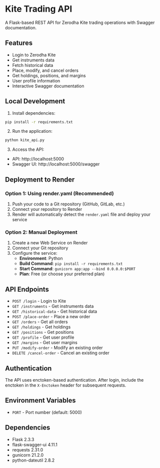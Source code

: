 # Kite Trading API

A Flask-based REST API for Zerodha Kite trading operations with Swagger documentation.

## Features

- Login to Zerodha Kite
- Get instruments data
- Fetch historical data
- Place, modify, and cancel orders
- Get holdings, positions, and margins
- User profile information
- Interactive Swagger documentation

## Local Development

1. Install dependencies:
```bash
pip install -r requirements.txt
```

2. Run the application:
```bash
python kite_api.py
```

3. Access the API:
- API: http://localhost:5000
- Swagger UI: http://localhost:5000/swagger

## Deployment to Render

### Option 1: Using render.yaml (Recommended)

1. Push your code to a Git repository (GitHub, GitLab, etc.)
2. Connect your repository to Render
3. Render will automatically detect the `render.yaml` file and deploy your service

### Option 2: Manual Deployment

1. Create a new Web Service on Render
2. Connect your Git repository
3. Configure the service:
   - **Environment**: Python
   - **Build Command**: `pip install -r requirements.txt`
   - **Start Command**: `gunicorn app:app --bind 0.0.0.0:$PORT`
   - **Plan**: Free (or choose your preferred plan)

## API Endpoints

- `POST /login` - Login to Kite
- `GET /instruments` - Get instruments data
- `GET /historical-data` - Get historical data
- `POST /place-order` - Place a new order
- `GET /orders` - Get all orders
- `GET /holdings` - Get holdings
- `GET /positions` - Get positions
- `GET /profile` - Get user profile
- `GET /margins` - Get user margins
- `PUT /modify-order` - Modify an existing order
- `DELETE /cancel-order` - Cancel an existing order

## Authentication

The API uses enctoken-based authentication. After login, include the enctoken in the `X-Enctoken` header for subsequent requests.

## Environment Variables

- `PORT` - Port number (default: 5000)

## Dependencies

- Flask 2.3.3
- flask-swagger-ui 4.11.1
- requests 2.31.0
- gunicorn 21.2.0
- python-dateutil 2.8.2